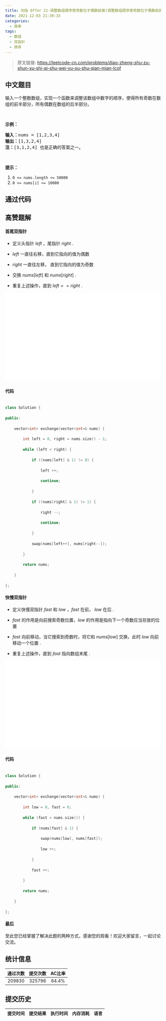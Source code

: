 ```yaml
---
title: 剑指 Offer 21-调整数组顺序使奇数位于偶数前面(调整数组顺序使奇数位于偶数前面 LCOF)
date: 2021-12-03 21:39:33
categories:
  - 简单
tags:
  - 数组
  - 双指针
  - 排序
---
```


> 原文链接: https://leetcode-cn.com/problems/diao-zheng-shu-zu-shun-xu-shi-qi-shu-wei-yu-ou-shu-qian-mian-lcof




## 中文题目
<div><p>输入一个整数数组，实现一个函数来调整该数组中数字的顺序，使得所有奇数在数组的前半部分，所有偶数在数组的后半部分。</p>

<p>&nbsp;</p>

<p><strong>示例：</strong></p>

<pre>
<strong>输入：</strong>nums =&nbsp;[1,2,3,4]
<strong>输出：</strong>[1,3,2,4] 
<strong>注：</strong>[3,1,2,4] 也是正确的答案之一。</pre>

<p>&nbsp;</p>

<p><strong>提示：</strong></p>

<ol>
	<li><code>0 &lt;= nums.length &lt;= 50000</code></li>
	<li><code>0 &lt;= nums[i] &lt;= 10000</code></li>
</ol>
</div>

## 通过代码
<RecoDemo>
</RecoDemo>


## 高赞题解
####  首尾双指针







- 定义头指针 $left$ ，尾指针 $right$ .

- $left$ 一直往右移，直到它指向的值为偶数

- $right$ 一直往左移， 直到它指向的值为奇数

- 交换 $nums[left]$ 和 $nums[right]$  .

- 重复上述操作，直到 $left == right$ .







![](../images/diao-zheng-shu-zu-shun-xu-shi-qi-shu-wei-yu-ou-shu-qian-mian-lcof-0.gif)







#### 代码



```cpp

class Solution {

public:

    vector<int> exchange(vector<int>& nums) {

        int left = 0, right = nums.size() - 1;

        while (left < right) {

            if ((nums[left] & 1) != 0) {

                left ++;

                continue;

            }

            if ((nums[right] & 1) != 1) {

                right --;

                continue;

            }

            swap(nums[left++], nums[right--]);

        }

        return nums;

    }

};

```











#### 快慢双指针



- 定义快慢双指针 $fast$ 和 $low$ ，$fast$ 在前， $low$ 在后 .

- $fast$ 的作用是向前搜索奇数位置，$low$ 的作用是指向下一个奇数应当存放的位置

- $fast$ 向前移动，当它搜索到奇数时，将它和 $nums[low]$ 交换，此时 $low$ 向前移动一个位置 .

- 重复上述操作，直到 $fast$ 指向数组末尾 .







![](../images/diao-zheng-shu-zu-shun-xu-shi-qi-shu-wei-yu-ou-shu-qian-mian-lcof-1.gif)





#### 代码



```cpp

class Solution {

public:

    vector<int> exchange(vector<int>& nums) {

        int low = 0, fast = 0;

        while (fast < nums.size()) {

            if (nums[fast] & 1) {

                swap(nums[low], nums[fast]);

                low ++;

            }

            fast ++;

        }

        return nums;

    }

};

```



#### 最后





至此您已经掌握了解决此题的两种方式，感谢您的观看！欢迎大家留言，一起讨论交流。

## 统计信息
| 通过次数 | 提交次数 | AC比率 |
| :------: | :------: | :------: |
|    209830    |    325796    |   64.4%   |

## 提交历史
| 提交时间 | 提交结果 | 执行时间 |  内存消耗  | 语言 |
| :------: | :------: | :------: | :--------: | :--------: |
